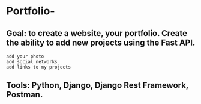 # Portfolio-
## Goal: to create a website, your portfolio. Create the ability to add new projects using the Fast API.

    add your photo     
    add social networks 
    add links to my projects

## Tools: Python, Django, Django Rest Framework, Postman.
